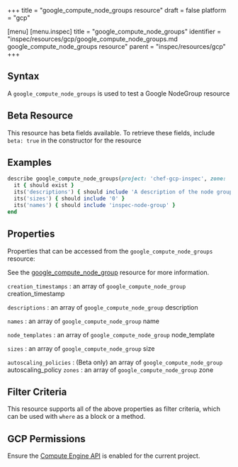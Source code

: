 +++
title = "google_compute_node_groups resource"
draft = false
platform = "gcp"

[menu]
  [menu.inspec]
    title = "google_compute_node_groups"
    identifier = "inspec/resources/gcp/google_compute_node_groups.md google_compute_node_groups resource"
    parent = "inspec/resources/gcp"
+++

## Syntax

A `google_compute_node_groups` is used to test a Google NodeGroup resource

## Beta Resource

This resource has beta fields available. To retrieve these fields, include `beta: true` in the constructor for the resource

## Examples

```ruby
describe google_compute_node_groups(project: 'chef-gcp-inspec', zone: 'zone') do
  it { should exist }
  its('descriptions') { should include 'A description of the node group' }
  its('sizes') { should include '0' }
  its('names') { should include 'inspec-node-group' }
end
```

## Properties

Properties that can be accessed from the `google_compute_node_groups` resource:

See the [google_compute_node_group](/inspec/resources/google_compute_node_group/#properties) resource for more information.

`creation_timestamps`
: an array of `google_compute_node_group` creation_timestamp

`descriptions`
: an array of `google_compute_node_group` description

`names`
: an array of `google_compute_node_group` name

`node_templates`
: an array of `google_compute_node_group` node_template

`sizes`
: an array of `google_compute_node_group` size

`autoscaling_policies`
: (Beta only) an array of `google_compute_node_group` autoscaling_policy
`zones`
: an array of `google_compute_node_group` zone

## Filter Criteria

This resource supports all of the above properties as filter criteria, which can be used
with `where` as a block or a method.

## GCP Permissions

Ensure the [Compute Engine API](https://console.cloud.google.com/apis/library/compute.googleapis.com/) is enabled for the current project.
